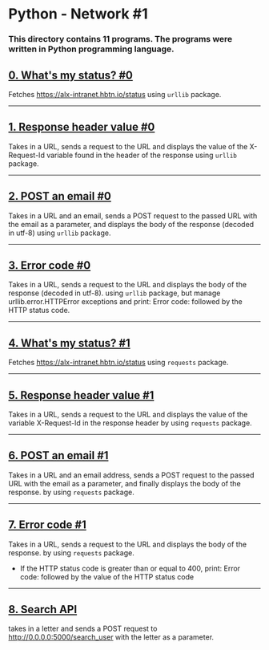 # Python - Network #1

### **This directory contains 11 programs. The programs were written in Python programming language.**

## [0. What's my status? #0](https://github.com/ehabsmh/alx-higher_level_programming/blob/main/0x11-python-network_1/0-hbtn_status.py)

Fetches https://alx-intranet.hbtn.io/status using `urllib` package.

---

## [1. Response header value #0](https://github.com/ehabsmh/alx-higher_level_programming/blob/main/0x11-python-network_1/1-hbtn_header.py)

 Takes in a URL, sends a request to the URL and displays the value of the X-Request-Id variable found in the header of the response using `urllib` package.

---

## [2. POST an email #0](https://github.com/ehabsmh/alx-higher_level_programming/blob/main/0x11-python-network_1/2-post_email.py)

Takes in a URL and an email, sends a POST request to the passed URL with the email as a parameter, and displays the body of the response (decoded in utf-8) using `urllib` package.

---

## [3. Error code #0](https://github.com/ehabsmh/alx-higher_level_programming/blob/main/0x11-python-network_1/3-error_code.py)

Takes in a URL, sends a request to the URL and displays the body of the response (decoded in utf-8). using `urllib` package, but manage urllib.error.HTTPError exceptions and print: Error code: followed by the HTTP status code.

---

## [4. What's my status? #1](https://github.com/ehabsmh/alx-higher_level_programming/blob/main/0x11-python-network_1/4-hbtn_status.py)

Fetches https://alx-intranet.hbtn.io/status using `requests` package.

---

## [5. Response header value #1](https://github.com/ehabsmh/alx-higher_level_programming/blob/main/0x11-python-network_1/5-hbtn_header.py)

Takes in a URL, sends a request to the URL and displays the value of the variable X-Request-Id in the response header by using `requests` package.

---

## [6. POST an email #1](https://github.com/ehabsmh/alx-higher_level_programming/blob/main/0x11-python-network_1/6-post_email.py)

Takes in a URL and an email address, sends a POST request to the passed URL with the email as a parameter, and finally displays the body of the response. by using `requests` package.

---

## [7. Error code #1](https://github.com/ehabsmh/alx-higher_level_programming/blob/main/0x11-python-network_1/7-error_code.py)

Takes in a URL, sends a request to the URL and displays the body of the response. by using `requests` package.
- If the HTTP status code is greater than or equal to 400, print: Error code: followed by the value of the HTTP status code

---

## [8. Search API](https://github.com/ehabsmh/alx-higher_level_programming/blob/main/0x11-python-network_1/8-json_api.py)

takes in a letter and sends a POST request to http://0.0.0.0:5000/search_user with the letter as a parameter.
